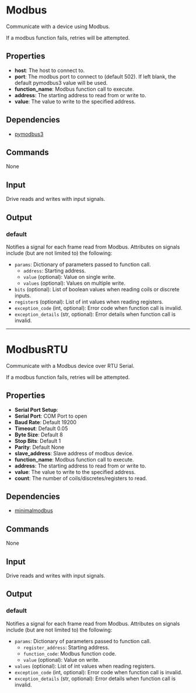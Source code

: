 Modbus
======

Communicate with a device using Modbus.

If a modbus function fails, retries will be attempted.

Properties
----------

-   **host**: The host to connect to.
-   **port**: The modbus port to connect to (default 502). If left blank, the default pymodbus3 value will be used.
-   **function_name**: Modbus function call to execute.
-   **address**: The starting address to read from or write to.
-   **value**: The value to write to the specified address.

Dependencies
------------

-   [pymodbus3](https://pypi.python.org/pypi/pymodbus3/1.0.0)

Commands
--------
None

Input
-----
Drive reads and writes with input signals.

Output
------

### default

Notifies a signal for each frame read from Modbus. Attributes on signals include (but are not limited to) the following:

  - `params`: Dictionary of parameters passed to function call.
    - `address`: Starting address.
    - `value` (optional): Value on single write.
    - `values` (optional): Values on multiple write.
  - `bits` (optional): List of boolean values when reading coils or discrete inputs.
  - `register`s (optional): List of int values when reading registers.
  - `exception_code` (int, optional): Error code when function call is invalid.
  - `exception_details` (str, optional): Error details when function call is invalid.

***

ModbusRTU
=========

Communicate with a Modbus device over RTU Serial.

If a modbus function fails, retries will be attempted.

Properties
----------
-   **Serial Port Setup**:
 -   **Serial Port**: COM Port to open
 -   **Baud Rate**: Default 19200
 -   **Timeout**: Default 0.05
 -   **Byte Size**: Default 8
 -   **Stop Bits**: Default 1
 -   **Parity**: Default None
-   **slave_address**: Slave address of modbus device.
-   **function_name**: Modbus function call to execute.
-   **address**: The starting address to read from or write to.
-   **value**: The value to write to the specified address.
-   **count**: The number of coils/discretes/registers to read.

Dependencies
------------

-   [minimalmodbus](https://pypi.python.org/pypi/MinimalModbus)

Commands
--------
None

Input
-----
Drive reads and writes with input signals.

Output
------

### default

Notifies a signal for each frame read from Modbus. Attributes on signals include (but are not limited to) the following:

  - `params`: Dictionary of parameters passed to function call.
    - `register_address`: Starting address.
    - `function_code`: Modbus function code.
    - `value` (optional): Value on write.
  - `values` (optional): List of int values when reading registers.
  - `exception_code` (int, optional): Error code when function call is invalid.
  - `exception_details` (str, optional): Error details when function call is invalid.
